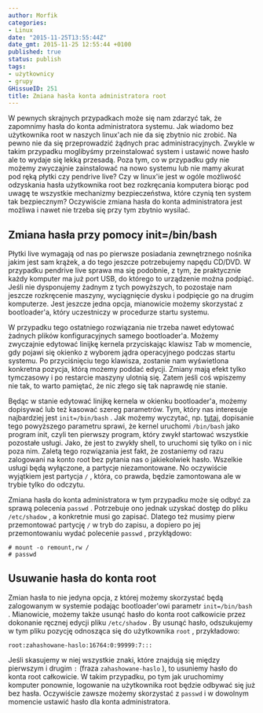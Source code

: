 ```yaml
---
author: Morfik
categories:
- Linux
date: "2015-11-25T13:55:44Z"
date_gmt: 2015-11-25 12:55:44 +0100
published: true
status: publish
tags:
- użytkownicy
- grupy
GHissueID: 251
title: Zmiana hasła konta administratora root
---
```


W pewnych skrajnych przypadkach może się nam zdarzyć tak, że zapomnimy hasła do konta administratora
systemu. Jak wiadomo bez użytkownika root w naszych linux'ach nie da się zbytnio nic zrobić. Na
pewno nie da się przeprowadzić żądnych prac administracyjnych. Zwykle w takim przypadku moglibyśmy
przeinstalować system i ustawić nowe hasło ale to wydaje się lekką przesadą. Poza tym, co w
przypadku gdy nie możemy zwyczajnie zainstalować na nowo systemu lub nie mamy akurat pod ręką płytki
czy pendrive live? Czy w linux'ie jest w ogóle możliwość odzyskania hasła użytkownika root bez
rozkręcania komputera biorąc pod uwagę te wszystkie mechanizmy bezpieczeństwa, które czynią ten
system tak bezpiecznym? Oczywiście zmiana hasła do konta administratora jest możliwa i nawet nie
trzeba się przy tym zbytnio wysilać.

<!--more-->
## Zmiana hasła przy pomocy init=/bin/bash

Płytki live wymagają od nas po pierwsze posiadania zewnętrznego nośnika jakim jest sam krążek, a do
tego jeszcze potrzebujemy napędu CD/DVD. W przypadku pendrive live sprawa ma się podobnie, z tym, że
praktycznie każdy komputer ma już port USB, do którego to urządzenie można podpiąć. Jeśli nie
dysponujemy żadnym z tych powyższych, to pozostaje nam jeszcze rozkręcenie maszyny, wyciągnięcie
dysku i podpięcie go na drugim komputerze. Jest jeszcze jedna opcja, mianowicie możemy skorzystać z
bootloader'a, który uczestniczy w procedurze startu systemu.

W przypadku tego ostatniego rozwiązania nie trzeba nawet edytować żadnych plików konfiguracyjnych
samego bootloader'a. Możemy zwyczajnie edytować linijkę kernela przyciskając klawisz Tab w momencie,
gdy pojawi się okienko z wyborem jądra operacyjnego podczas startu systemu. Po przyciśnięciu tego
klawisza, zostanie nam wyświetlona konkretna pozycja, którą możemy poddać edycji. Zmiany mają efekt
tylko tymczasowy i po restarcie maszyny ulotnią się. Zatem jeśli coś wpiszemy nie tak, to warto
pamiętać, że nic złego się tak naprawdę nie stanie.

Będąc w stanie edytować linijkę kernela w okienku bootloader'a, możemy dopisywać lub też kasować
szereg parametrów. Tym, który nas interesuje najbardziej jest `init=/bin/bash` . Jak możemy
wyczytać, np. [tutaj](https://www.redhat.com/archives/rhl-list/2005-March/msg04089.html), dopisanie
tego powyższego parametru sprawi, że kernel uruchomi `/bin/bash` jako program init, czyli ten
pierwszy program, który zwykł startować wszystkie pozostałe usługi. Jako, że jest to zwykły shell,
to uruchomi się tylko on i nic poza nim. Zaletą tego rozwiązania jest fakt, że zostaniemy od razu
zalogowani na konto root bez pytania nas o jakiekolwiek hasło. Wszelkie usługi będą wyłączone, a
partycje niezamontowane. No oczywiście wyjątkiem jest partycja `/` , która, co prawda, będzie
zamontowana ale w trybie tylko do odczytu.

Zmiana hasła do konta administratora w tym przypadku może się odbyć za sprawą polecenia `passwd` .
Potrzebuje ono jednak uzyskać dostęp do pliku `/etc/shadow` , a konkretnie musi go zapisać. Dlatego
też musimy pierw przemontować partycję `/` w tryb do zapisu, a dopiero po jej przemontowaniu wydać
polecenie `passwd` , przykłądowo:

    # mount -o remount,rw /
    # passwd

## Usuwanie hasła do konta root

Zmian hasła to nie jedyna opcja, z której możemy skorzystać będą zalogowanym w systemie podając
bootloader'owi parametr `init=/bin/bash` . Mianowicie, możemy także usunąć hasło do konta root
całkowicie przez dokonanie ręcznej edycji pliku `/etc/shadow` . By usunąć hasło, odszukujemy w tym
pliku pozycję odnosząca się do użytkownika `root` , przykładowo:

    root:zahashowane-haslo:16764:0:99999:7:::

Jeśli skasujemy w niej wszystkie znaki, które znajdują się między pierwszym i drugim `:` (fraza
`zahashowane-haslo` ), to usuniemy hasło do konta root całkowicie. W takim przypadku, po tym jak
uruchomimy komputer ponownie, logowanie na użytkownika root będzie odbywać się już bez hasła.
Oczywiście zawsze możemy skorzystać z `passwd` i w dowolnym momencie ustawić hasło dla konta
administratora.
